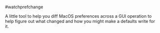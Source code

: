 #watchprefchange

A little tool to help you diff MacOS preferences across a GUI operation to help figure out what changed and how you might make a defaults write for it.
